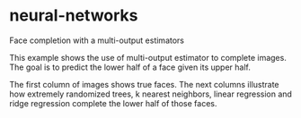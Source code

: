 # neural-networks
Face completion with a multi-output estimators

This example shows the use of multi-output estimator to complete images. The goal is to predict the lower half of a face given its upper half.

The first column of images shows true faces. The next columns illustrate how extremely randomized trees, k nearest neighbors, linear regression and ridge regression complete the lower half of those faces.
